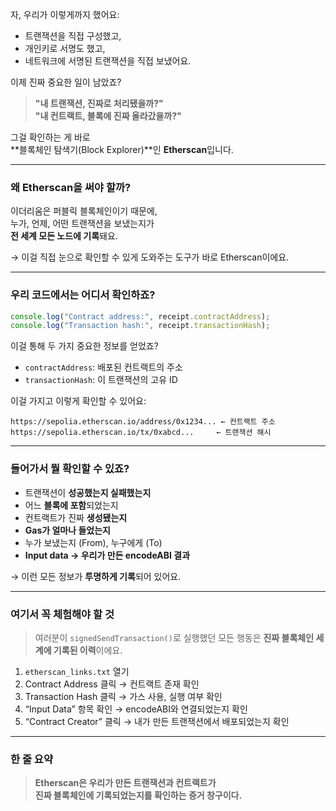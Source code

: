 자, 우리가 이렇게까지 했어요:

- 트랜잭션을 직접 구성했고,
- 개인키로 서명도 했고,
- 네트워크에 서명된 트랜잭션을 직접 보냈어요.

이제 진짜 중요한 일이 남았죠?

> **"내 트랜잭션, 진짜로 처리됐을까?"**  
> **"내 컨트랙트, 블록에 진짜 올라갔을까?"**

그걸 확인하는 게 바로  
**블록체인 탐색기(Block Explorer)**인 **Etherscan**입니다.

---

### 왜 Etherscan을 써야 할까?

이더리움은 퍼블릭 블록체인이기 때문에,  
누가, 언제, 어떤 트랜잭션을 보냈는지가  
**전 세계 모든 노드에 기록**돼요.

→ 이걸 직접 눈으로 확인할 수 있게 도와주는 도구가 바로 Etherscan이에요.

---

### 우리 코드에서는 어디서 확인하죠?

```js
console.log("Contract address:", receipt.contractAddress);
console.log("Transaction hash:", receipt.transactionHash);
```

이걸 통해 두 가지 중요한 정보를 얻었죠?

- `contractAddress`: 배포된 컨트랙트의 주소
- `transactionHash`: 이 트랜잭션의 고유 ID

이걸 가지고 이렇게 확인할 수 있어요:

```plaintext
https://sepolia.etherscan.io/address/0x1234... ← 컨트랙트 주소
https://sepolia.etherscan.io/tx/0xabcd...     ← 트랜잭션 해시
```

---

### 들어가서 뭘 확인할 수 있죠?

- 트랜잭션이 **성공했는지 실패했는지**
- 어느 **블록에 포함**되었는지
- 컨트랙트가 진짜 **생성됐는지**
- **Gas가 얼마나 들었는지**
- 누가 보냈는지 (From), 누구에게 (To)
- **Input data → 우리가 만든 encodeABI 결과**

→ 이런 모든 정보가 **투명하게 기록**되어 있어요.

---

### 여기서 꼭 체험해야 할 것

> 여러분이 `signedSendTransaction()`로 실행했던 모든 행동은 **진짜 블록체인 세계에 기록된 이력**이에요.

1. `etherscan_links.txt` 열기
2. Contract Address 클릭 → 컨트랙트 존재 확인
3. Transaction Hash 클릭 → 가스 사용, 실행 여부 확인
4. “Input Data” 항목 확인 → encodeABI와 연결되었는지 확인
5. “Contract Creator” 클릭 → 내가 만든 트랜잭션에서 배포되었는지 확인

---

### 한 줄 요약

> **Etherscan은 우리가 만든 트랜잭션과 컨트랙트가  
> 진짜 블록체인에 기록되었는지를 확인하는 증거 창구이다.**
